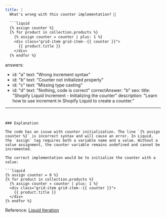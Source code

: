 ```yaml
---
title: |
  What's wrong with this counter implementation? 🔢

  ```liquid
  {% assign counter %}
  {% for product in collection.products %}
    {% assign counter = counter | plus: 1 %}
    <div class="grid-item grid-item--{{ counter }}">
      {{ product.title }}
    </div>
  {% endfor %}
  ```
answers:
  - id: "a"
    text: "Wrong increment syntax"
  - id: "b"
    text: "Counter not initialized properly"
  - id: "c"
    text: "Missing type casting"
  - id: "d"
    text: "Nothing, code is correct"
correctAnswer: "b"
seo:
  title: "Shopify Liquid Increment - Initializing the counter"
  description: "Learn how to use increment in Shopify Liquid to create a counter."
---
```


### Explanation

The code has an issue with counter initialization. The line `{% assign counter %}` is incorrect syntax and will cause an error. In Liquid, the `assign` tag requires both a variable name and a value. Without a value assignment, the counter variable remains undefined and cannot be incremented.

The correct implementation would be to initialize the counter with a value:

```liquid
{% assign counter = 0 %}
{% for product in collection.products %}
  {% assign counter = counter | plus: 1 %}
  <div class="grid-item grid-item--{{ counter }}">
    {{ product.title }}
  </div>
{% endfor %}
```

Reference: [Liquid Iteration](https://shopify.dev/api/liquid/tags/iteration) 